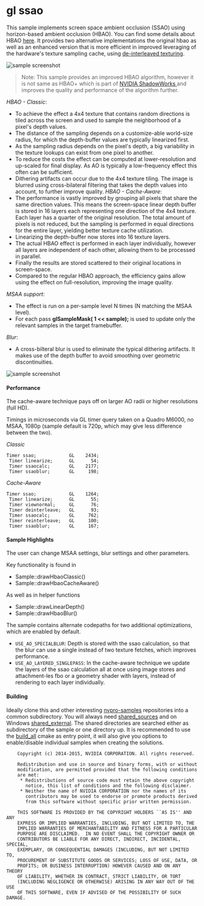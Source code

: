 # gl ssao

This sample implements screen space ambient occlusion (SSAO) using horizon-based ambient occlusion (HBAO). You can find some details about HBAO [here](http://www.nvidia.com/object/siggraph-2008-HBAO.html). It provides two alternative implementations the original hbao as well as an enhanced version that is more efficient in improved leveraging of the hardware's texture sampling cache, using [de-interleaved texturing](https://developer.nvidia.com/sites/default/files/akamai/gameworks/samples/DeinterleavedTexturing.pdf).

![sample screenshot](https://github.com/nvpro-samples/gl_ssao/blob/master/doc/sample.jpg)

> Note: This sample provides an improved HBAO algorithm, however it is not same as HBAO+ which is part of [NVIDIA ShadowWorks ](https://developer.nvidia.com/shadowworks) and improves the quality and performance of the algorithm further.


*HBAO - Classic*:
 - To achieve the effect a 4x4 texture that contains random directions is tiled across the screen and used to sample the neighborhood of a pixel's depth values.
 - The distance of the sampling depends on a customize-able world-size radius, for which the depth-buffer values are typically linearized first.
 - As the sampling radius depends on the pixel's depth, a big variability in the texture lookups can exist from one pixel to another. 
 - To reduce the costs the effect can be computed at lower-resolution and up-scaled for final display. As AO is typically a low-frequency effect this often can be sufficient.
 - Dithering artifacts can occur due to the 4x4 texture tiling. The image is blurred using cross-bilateral filtering that takes the depth values into account, to further improve quality.
*HBAO - Cache-Aware*:
 - The performance is vastly improved by grouping all pixels that share the same direction values. This means the screen-space linear depth buffer is stored in 16 layers each representing one direction of the 4x4 texture. Each layer has a quarter of the original resolution. The total amount of pixels is not reduced, but the sampling is performed in equal directions for the entire layer, yielding better texture cache utilization.
 - Linearizing the depth-buffer now stores into 16 texture layers.
 - The actual HBAO effect is performed in each layer individually, however all layers are independent of each other, allowing them to be processed in parallel.
 - Finally the results are stored scattered to their original locations in screen-space. 
 - Compared to the regular HBAO approach, the efficiency gains allow using the effect on full-resolution, improving the image quality. 

*MSAA support*:
 - The effect is run on a per-sample level N times (N matching the MSAA level). 
 - For each pass **glSampleMask( 1 << sample);** is used to update only the relevant samples in the target framebuffer.

*Blur*:
 - A cross-bilteral blur is used to eliminate the typical dithering artifacts. It makes use of the depth buffer to avoid smoothing over geometric discontinuities. 

![sample screenshot](https://github.com/nvpro-samples/gl_ssao/blob/master/doc/bluroff.jpg)

#### Performance

The cache-aware technique pays off on larger AO radii or higher resolutions (full HD).

Timings in microseconds via GL timer query taken on a Quadro M6000, no MSAA, 1080p (sample default is 720p, which may give less difference between the two).

*Classic*

```
Timer ssao;            GL    2434;
 Timer linearize;      GL      54;
 Timer ssaocalc;       GL    2177;
 Timer ssaoblur;       GL     198;
```

*Cache-Aware*

```
Timer ssao;            GL    1264;        
 Timer linearize;      GL      55;
 Timer viewnormal;     GL      76;
 Timer deinterleave;   GL      93;
 Timer ssaocalc;       GL     762;
 Timer reinterleave;   GL     100;
 Timer ssaoblur;       GL     167;
```

#### Sample Highlights

The user can change MSAA settings, blur settings and other parameters.

Key functionality is found in

- Sample::drawHbaoClassic()
- Sample::drawHbaoCacheAware()

As well as in helper functions

- Sample::drawLinearDepth()
- Sample::drawHbaoBlur()

The sample contains alternate codepaths for two additional optimizations, which are enabled by default.

* ```USE_AO_SPECIALBLUR```: Depth is stored with the ssao calculation, so that the blur can use a single instead of two texture fetches, which improves performance. 
* ```USE_AO_LAYERED_SINGLEPASS```: In the cache-aware technique we update the layers of the ssao calculation all at once using image stores and attachment-les fbo or a geometry shader with layers, instead of rendering to each layer individually.

#### Building
Ideally clone this and other interesting [nvpro-samples](https://github.com/nvpro-samples) repositories into a common subdirectory. You will always need [shared_sources](https://github.com/nvpro-samples/shared_sources) and on Windows [shared_external](https://github.com/nvpro-samples/shared_external). The shared directories are searched either as subdirectory of the sample or one directory up. It is recommended to use the [build_all](https://github.com/nvpro-samples/build_all) cmake as entry point, it will also give you options to enable/disable individual samples when creating the solutions.

```
    Copyright (c) 2014-2015, NVIDIA CORPORATION. All rights reserved.

    Redistribution and use in source and binary forms, with or without
    modification, are permitted provided that the following conditions
    are met:
     * Redistributions of source code must retain the above copyright
       notice, this list of conditions and the following disclaimer.
     * Neither the name of NVIDIA CORPORATION nor the names of its
       contributors may be used to endorse or promote products derived
       from this software without specific prior written permission.

    THIS SOFTWARE IS PROVIDED BY THE COPYRIGHT HOLDERS ``AS IS'' AND ANY
    EXPRESS OR IMPLIED WARRANTIES, INCLUDING, BUT NOT LIMITED TO, THE
    IMPLIED WARRANTIES OF MERCHANTABILITY AND FITNESS FOR A PARTICULAR
    PURPOSE ARE DISCLAIMED.  IN NO EVENT SHALL THE COPYRIGHT OWNER OR
    CONTRIBUTORS BE LIABLE FOR ANY DIRECT, INDIRECT, INCIDENTAL, SPECIAL,
    EXEMPLARY, OR CONSEQUENTIAL DAMAGES (INCLUDING, BUT NOT LIMITED TO,
    PROCUREMENT OF SUBSTITUTE GOODS OR SERVICES; LOSS OF USE, DATA, OR
    PROFITS; OR BUSINESS INTERRUPTION) HOWEVER CAUSED AND ON ANY THEORY
    OF LIABILITY, WHETHER IN CONTRACT, STRICT LIABILITY, OR TORT
    (INCLUDING NEGLIGENCE OR OTHERWISE) ARISING IN ANY WAY OUT OF THE USE
    OF THIS SOFTWARE, EVEN IF ADVISED OF THE POSSIBILITY OF SUCH DAMAGE.
```

